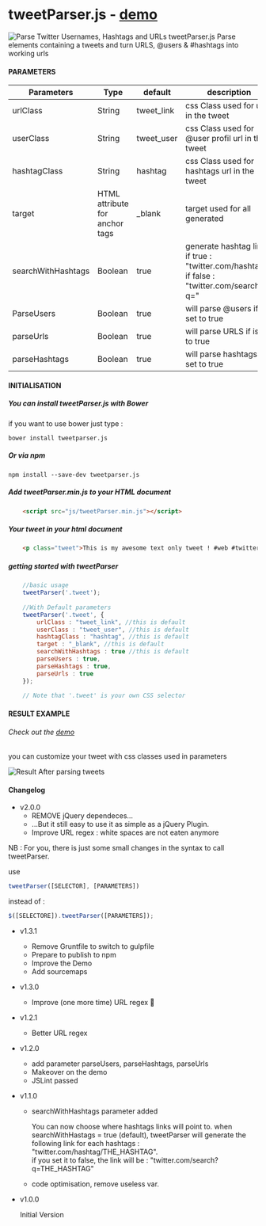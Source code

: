 tweetParser.js - [demo](http://vincentloy.github.io/tweetParser.js/)
==================
![Parse Twitter Usernames, Hashtags and URLs](https://farm1.staticflickr.com/420/18350171613_b3f9c26641_b.jpg)
tweetParser.js Parse elements containing a tweets and turn URLS, @users &amp; #hashtags into working urls



#### PARAMETERS

| Parameters | Type | default | description |
| ------------- | ----------- | ----------- | ----------- |
| urlClass  | String | tweet_link | css Class used for url in the tweet |
| userClass | String | tweet_user | css Class used for @user profil url in the tweet |
| hashtagClass | String | hashtag | css Class used for hashtags url in the tweet |
| target | HTML attribute for anchor tags | _blank | target used for all <a> generated |
| searchWithHashtags | Boolean | true | generate hashtag link, if true : "twitter.com/hashtag/", if false : "twitter.com/search?q=" |
| ParseUsers | Boolean | true | will parse @users if is set to true |
| parseUrls | Boolean | true | will parse URLS if is set to true |
| parseHashtags | Boolean | true | will parse hashtags if is set to true |

#### INITIALISATION

##### You can install tweetParser.js with Bower
if you want to use bower just type :
```
bower install tweetparser.js
```

##### Or via npm
```
npm install --save-dev tweetparser.js
```

##### Add tweetParser.min.js to your HTML document
```html
    <script src="js/tweetParser.min.js"></script>
```


##### Your tweet in your html document
```html
    <p class="tweet">This is my awesome text only tweet ! #web #twitter @twitter http://www.twitter.com/ !!</p>
 ```
 
 
##### getting started with tweetParser

```javascript   
    //basic usage
    tweetParser('.tweet');
    
    //With Default parameters
    tweetParser('.tweet', {
        urlClass : "tweet_link", //this is default
        userClass : "tweet_user", //this is default
        hashtagClass : "hashtag", //this is default
        target : "_blank", //this is default
        searchWithHashtags : true //this is default
        parseUsers : true,
        parseHashtags : true,
        parseUrls : true
    });
    
    // Note that '.tweet' is your own CSS selector
```

#### RESULT EXAMPLE
###### Check out the [demo](http://vincentloy.github.io/tweetParser.js/)
you can customize your tweet with css classes used in parameters

![Result After parsing tweets](https://farm9.staticflickr.com/8670/15852276268_221f9f8b85_o.png)


#### Changelog
+ v2.0.0
  * REMOVE jQuery dependeces...
  * ...But it still easy to use it as simple as a jQuery Plugin.
  * Improve URL regex : white spaces are not eaten anymore

NB : For you, there is just some small changes in the syntax to call tweetParser.

use 
```javascript
tweetParser([SELECTOR], [PARAMETERS])
``` 
instead of : 
```javascript
$([SELECTORE]).tweetParser([PARAMETERS]);
``` 

+ v1.3.1
  * Remove Gruntfile to switch to gulpfile
  * Prepare to publish to npm
  * Improve the Demo
  * Add sourcemaps

+ v1.3.0
  * Improve (one more time) URL regex :raised_hands:

+ v1.2.1
  * Better URL regex

+ v1.2.0
  * add parameter parseUsers, parseHashtags, parseUrls
  * Makeover on the demo
  * JSLint passed

+ v1.1.0
  * searchWithHashtags parameter added

    You can now choose where hashtags links will point to.
    when searchWithHastags = true (default), tweetParser will generate the following link for each hashtags : "twitter.com/hashtag/THE_HASHTAG".  
    if you set it to false, the link will be : "twitter.com/search?q=THE_HASHTAG"
   
  * code optimisation, remove useless var.
  
+ v1.0.0

   Initial Version
